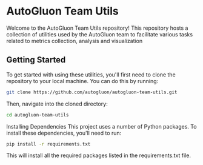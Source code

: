 # AutoGluon Team Utils

Welcome to the AutoGluon Team Utils repository! This repository hosts a collection of utilities used by the AutoGluon team to facilitate various tasks related to metrics collection, analysis and visualization

## Getting Started
To get started with using these utilities, you'll first need to clone the repository to your local machine. You can do this by running:

```bash
git clone https://github.com/autogluon/autogluon-team-utils.git
``````
Then, navigate into the cloned directory:
```bash
cd autogluon-team-utils
``````
Installing Dependencies
This project uses a number of Python packages. To install these dependencies, you'll need to run:

```bash
pip install -r requirements.txt
```
This will install all the required packages listed in the requirements.txt file.

